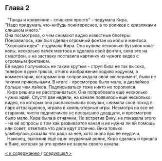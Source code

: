 ## Глава 2

&ensp;"Танцы и кривляние - слишком просто" - подумала Кира. </br>
"Надо придумать что-нибудь поинтереснее, а то роликов с кривляками слишком много." </br>
Она посмотрела, о чем снимают видео известные блогеры. Понравилось, как был сделан огромный фонтан из колы и ментоса. </br>
"Хорошая идея"- подумала Кира. Она купила несколько бутылок кока-колы, несколько пачек ментоса и сделала свой фонтан, сняв это на смартфон, а на заставку поставила картинку из чужого видео с огромным фонтаном. </br>
Её видео получилось не таким крутым - струя била не так высоко, телефон в руке трясся, отчего изображение ходило ходуном, а комментарии, которыми она сопровождала свой эксперимент, были не такими прикольными. В итоге - просмотров было мало, а дизлайков больше чем лайков. Подписываться тоже никто не торопился. </br>
&ensp;Кира решила не расстраиваться. Она попробовала ещё несколько чужих идей. Спустя две недели, на канале появилось ещё несколько видео, на которых она распаковывала покупки, снимала свой поход в парк аттракционов, играла в компьютерные игры. Несмотря на все её старания, число подписчиков не превышало двадцати, и просмотров было мало. Кира была в отчаянии. Но встретив Вику, не показала этого - на её вопросы о том как развивается канал и не нужна ли ей помощь или совет, ответила что дела идут отлично. Вика только улыбнулась,сказала что рада за неё, хотя знала про её неудачи. </br>
&ensp;Наконец, выложив ещё один неудачный ролик, Кира сдалась и пришла к Вике, которая за это время не завела своего канала.

[< к содержанию ](./readme.md) / [следующая >](./Глава_3.md)